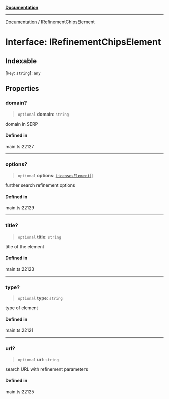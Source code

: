 [**Documentation**](../README.md)

***

[Documentation](../README.md) / IRefinementChipsElement

# Interface: IRefinementChipsElement

## Indexable

 \[`key`: `string`\]: `any`

## Properties

### domain?

> `optional` **domain**: `string`

domain in SERP

#### Defined in

main.ts:22127

***

### options?

> `optional` **options**: [`LicensesElement`](../classes/LicensesElement.md)[]

further search refinement options

#### Defined in

main.ts:22129

***

### title?

> `optional` **title**: `string`

title of the element

#### Defined in

main.ts:22123

***

### type?

> `optional` **type**: `string`

type of element

#### Defined in

main.ts:22121

***

### url?

> `optional` **url**: `string`

search URL with refinement parameters

#### Defined in

main.ts:22125
